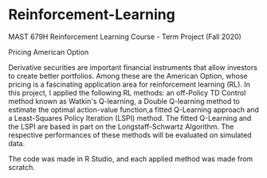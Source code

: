 # Reinforcement-Learning 

MAST 679H Reinforcement Learning Course - Term Project (Fall 2020)

Pricing American Option

Derivative securities are important financial instruments that allow investors to create better portfolios. Among these are the American Option, whose pricing is a fascinating
application area for reinforcement learning (RL). In this project, I applied the following RL methods: an off-Policy TD Control method known as Watkin's Q-learning, a Double Q-learning method to estimate the optimal action-value function,a fitted Q-Learning approach and a Least-Squares Policy Iteration (LSPI) method. The fitted Q-Learning and the LSPI are based in part on the Longstaff-Schwartz Algorithm. The respective performances of these methods will be evaluated on simulated data.

The code was made in R Studio, and each applied method was made from scratch.
